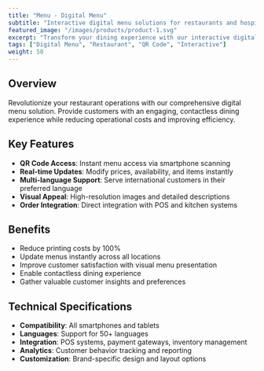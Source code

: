 ```yaml
---
title: "Menu - Digital Menu"
subtitle: "Interactive digital menu solutions for restaurants and hospitality"
featured_image: "/images/products/product-1.svg"
excerpt: "Transform your dining experience with our interactive digital menu system featuring real-time updates and multi-language support."
tags: ["Digital Menu", "Restaurant", "QR Code", "Interactive"]
weight: 50
---
```


## Overview

Revolutionize your restaurant operations with our comprehensive digital menu solution. Provide customers with an engaging, contactless dining experience while reducing operational costs and improving efficiency.

## Key Features

- **QR Code Access**: Instant menu access via smartphone scanning
- **Real-time Updates**: Modify prices, availability, and items instantly
- **Multi-language Support**: Serve international customers in their preferred language
- **Visual Appeal**: High-resolution images and detailed descriptions
- **Order Integration**: Direct integration with POS and kitchen systems

## Benefits

- Reduce printing costs by 100%
- Update menus instantly across all locations
- Improve customer satisfaction with visual menu presentation
- Enable contactless dining experience
- Gather valuable customer insights and preferences

## Technical Specifications

- **Compatibility**: All smartphones and tablets
- **Languages**: Support for 50+ languages
- **Integration**: POS systems, payment gateways, inventory management
- **Analytics**: Customer behavior tracking and reporting
- **Customization**: Brand-specific design and layout options